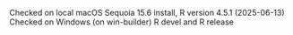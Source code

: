Checked on local macOS Sequoia 15.6 install, R version 4.5.1 (2025-06-13)
Checked on Windows (on win-builder) R devel and R release